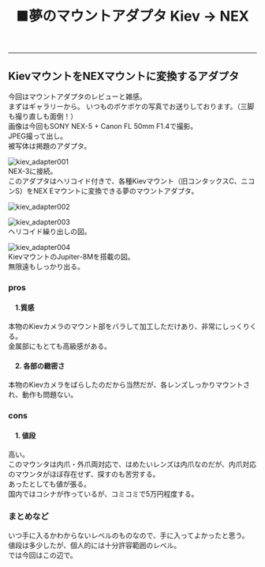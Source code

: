 ﻿---
layout: post
title: ■夢のマウントアダプタ Kiev -> NEX
---
---

## **KievマウントをNEXマウントに変換するアダプタ**
今回はマウントアダプタのレビューと雑感。  
まずはギャラリーから。
いつものボケボケの写真でお送りしております。（三脚も撮り直しも面倒！）  
画像は今回もSONY NEX-5 + Canon FL 50mm F1.4で撮影。  
JPEG撮って出し。  
被写体は掲題のアダプタ。   

![kiev_adapter001](https://beni2nd.github.io/images/kiev_adapter001.jpg)  
NEX-3に接続。  
このアダプタはヘリコイド付きで、各種Kievマウント（旧コンタックスC、ニコンS）をNEX Eマウントに変換できる夢のマウントアダプタ。  

![kiev_adapter002](https://beni2nd.github.io/images/kiev_adapter002.jpg)   

![kiev_adapter003](https://beni2nd.github.io/images/kiev_adapter003.jpg)  
ヘリコイド繰り出しの図。  

![kiev_adapter004](https://beni2nd.github.io/images/kiev_adapter004.jpg)  
KievマウントのJupiter-8Mを搭載の図。  
無限遠もしっかり出る。  


### **pros**

#### 　1.質感
本物のKievカメラのマウント部をバラして加工しただけあり、非常にしっくりくる。  
金属部にもとても高級感がある。  

#### 　2. 各部の緻密さ
本物のKievカメラをばらしたのだから当然だが、各レンズしっかりマウントされ、動作も問題ない。  



### **cons**

#### 　1. 値段
高い。  
このマウンタは内爪・外爪両対応で、はめたいレンズは内爪なのだが、内爪対応のマウンタがほぼ存在せず、探すのも苦労する。  
あったとしても値が張る。  
国内ではコシナが作っているが、コミコミで5万円程度する。  


### **まとめなど**
いつ手に入るかわからないレベルのものなので、手に入ってよかったと思う。  
値段は多少したが、個人的には十分許容範囲のレベル。  
では今回はこの辺で。
